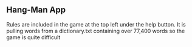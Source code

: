 ## Hang-Man App

Rules are included in the game at the top left under the help button.
It is pulling words from a dictionary.txt containing over 77,400 words so the game is quite difficult
